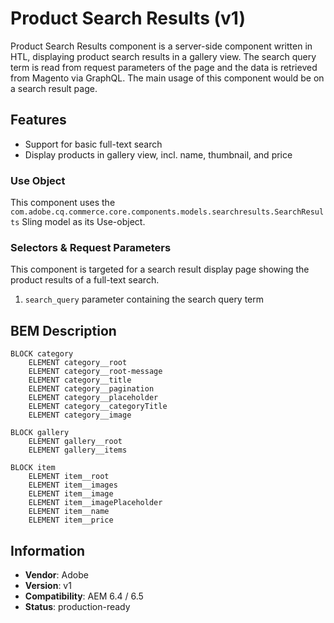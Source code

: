 <!--
Copyright 2019 Adobe Systems Incorporated

Licensed under the Apache License, Version 2.0 (the "License");
you may not use this file except in compliance with the License.
You may obtain a copy of the License at

    http://www.apache.org/licenses/LICENSE-2.0

Unless required by applicable law or agreed to in writing, software
distributed under the License is distributed on an "AS IS" BASIS,
WITHOUT WARRANTIES OR CONDITIONS OF ANY KIND, either express or implied.
See the License for the specific language governing permissions and
limitations under the License.
-->

# Product Search Results (v1)

Product Search Results component is a server-side component written in HTL, displaying product search results in a gallery view. The search query
term is read from request parameters of the page and the data is retrieved from Magento via GraphQL. The main usage of this component would be on a search result page.

## Features

- Support for basic full-text search
- Display products in gallery view, incl. name, thumbnail, and price

### Use Object

This component uses the `com.adobe.cq.commerce.core.components.models.searchresults.SearchResults` Sling model as its Use-object.

### Selectors & Request Parameters

This component is targeted for a search result display page showing the product results of a full-text search.

1. `search_query` parameter containing the search query term

## BEM Description

```
BLOCK category
    ELEMENT category__root
    ELEMENT category__root-message
    ELEMENT category__title
    ELEMENT category__pagination
    ELEMENT category__placeholder
    ELEMENT category__categoryTitle
    ELEMENT category__image

BLOCK gallery
    ELEMENT gallery__root
    ELEMENT gallery__items

BLOCK item
    ELEMENT item__root
    ELEMENT item__images
    ELEMENT item__image
    ELEMENT item__imagePlaceholder
    ELEMENT item__name
    ELEMENT item__price
```

## Information

- **Vendor**: Adobe
- **Version**: v1
- **Compatibility**: AEM 6.4 / 6.5
- **Status**: production-ready
